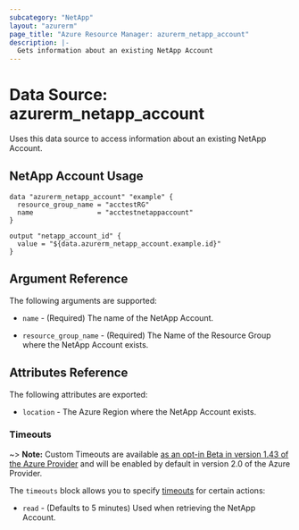 ```yaml
---
subcategory: "NetApp"
layout: "azurerm"
page_title: "Azure Resource Manager: azurerm_netapp_account"
description: |-
  Gets information about an existing NetApp Account
---
```


# Data Source: azurerm_netapp_account

Uses this data source to access information about an existing NetApp Account.

## NetApp Account Usage

```hcl
data "azurerm_netapp_account" "example" {
  resource_group_name = "acctestRG"
  name                = "acctestnetappaccount"
}

output "netapp_account_id" {
  value = "${data.azurerm_netapp_account.example.id}"
}
```


## Argument Reference

The following arguments are supported:

* `name` - (Required) The name of the NetApp Account.

* `resource_group_name` - (Required) The Name of the Resource Group where the NetApp Account exists.


## Attributes Reference

The following attributes are exported:

* `location` - The Azure Region where the NetApp Account exists.

### Timeouts

~> **Note:** Custom Timeouts are available [as an opt-in Beta in version 1.43 of the Azure Provider](/docs/providers/azurerm/guides/2.0-beta.html) and will be enabled by default in version 2.0 of the Azure Provider.

The `timeouts` block allows you to specify [timeouts](https://www.terraform.io/docs/configuration/resources.html#timeouts) for certain actions:

* `read` - (Defaults to 5 minutes) Used when retrieving the NetApp Account.
